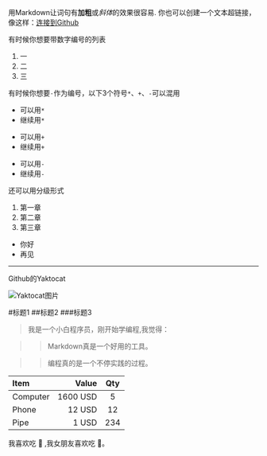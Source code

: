 用Markdown让词句有**加粗**或*斜体*的效果很容易.
你也可以创建一个文本超链接，像这样：[连接到Github](https://github.com)


有时候你想要带数字编号的列表

1. 一
2. 二
3. 三


有时候你想要`·`作为编号，以下3个符号`*`、`+`、`-`可以混用


* 可以用`*`
* 继续用`*`
+ 可以用`+`
+ 继续用`+`
- 可以用`-`
- 继续用`-`

还可以用分级形式


1. 第一章
2. 第二章
3. 第三章
  - 你好
  - 再见

---



Github的Yaktocat

![ Yaktocat图片](https://octodex.github.com/images/yaktocat.png)



#标题1
##标题2
###标题3


> 我是一个小白程序员，刚开始学编程,我觉得：

>> Markdown真是一个好用的工具。

>> 编程真的是一个不停实践的过程。




| Item      |    Value | Qty  |
| :-------- | --------:| :--: |
| Computer  | 1600 USD |  5   |
| Phone     |   12 USD |  12  |
| Pipe      |    1 USD | 234  |


我喜欢吃 :apple: ,我女朋友喜欢吃 :banana:。

